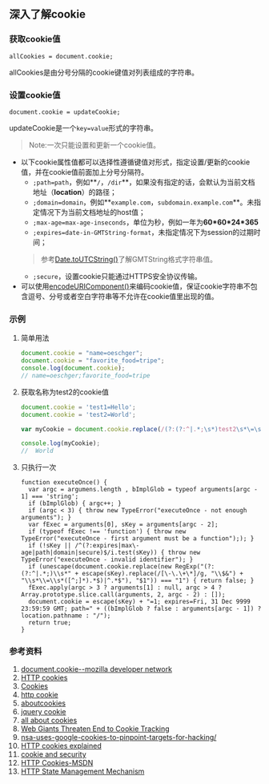 深入了解cookie
---
### 获取cookie值
` allCookies = document.cookie; `

allCookies是由分号分隔的cookie键值对列表组成的字符串。

### 设置cookie值
` document.cookie = updateCookie; `

updateCookie是一个`key=value`形式的字符串。

>   Note:一次只能设置和更新一个cookie值。

*   以下cookie属性值都可以选择性遵循键值对形式，指定设置/更新的cookie值，并在cookie值前面加上分号分隔符。
    *   `;path=path`，例如**`/`，`/dir`**，如果没有指定的话，会默认为当前文档地址（**location**）的路径；
    *   `;domain=domain`，例如**`example.com`，`subdomain.example.com`**。未指定情况下为当前文档地址的host值；
    *   `;max-age=max-age-inseconds`，单位为秒，例如一年为**60\*60\*24\*365**
    *   `;expires=date-in-GMTString-format`，未指定情况下为session的过期时间；
    >   参考[Date.toUTCString()](https://developer.mozilla.org/en-US/docs/JavaScript/Reference/Global_Objects/Date/toUTCString)了解GMTString格式字符串值。
    *   `;secure`，设置cookie只能通过HTTPS安全协议传输。
*   可以使用[encodeURIComponent()](https://developer.mozilla.org/en-US/docs/JavaScript/Reference/Global_Objects/encodeURIComponent)来编码cookie值，保证cookie字符串不包含逗号、分号或者空白字符串等不允许在cookie值里出现的值。

### 示例

1.  简单用法

	```javascript
	document.cookie = "name=oeschger";
	document.cookie = "favorite_food=tripe";
	console.log(document.cookie);
	// name=oeschger;favorite_food=tripe
	```

2.  获取名称为test2的cookie值

	```javascript
	document.cookie = 'test1=Hello';
	document.cookie = 'test2=World';
	
	var myCookie = document.cookie.replace(/(?:(?:^|.*;\s*)test2\s*\=\s*([^;]*).*$)|^.*$/, "$1");
	
	console.log(myCookie);
	//  World
	```

3.  只执行一次

	```
	function executeOnce() {
	  var argc = argumens.length , bImplGlob = typeof arguments[argc - 1] === 'string';
	  if (bImplGlob) { argc++; }
	  if (argc < 3) { throw new TypeError("executeOnce - not enough arguments"); }
	  var fExec = arguments[0], sKey = arguments[argc - 2];
	  if (typeof fExec !== 'function') { throw new TypeError("executeOnce - first argument must be a function");); }
	  if (!sKey || /^(?:expires|max\-age|path|domain|secure)$/i.test(sKey)) { throw new TypeError("executeOnce - invalid identifier"); }
	  if (unescape(document.cookie.replace(new RegExp("(?:(?:^|.*;)\\s*" + escape(sKey).replace(/[\-\.\+\*]/g, "\\$&") + "\\s*\\=\\s*([^;]*).*$)|^.*$"), "$1")) === "1") { return false; }
	  fExec.apply(argc > 3 ? arguments[1] : null, argc > 4 ? Array.prototype.slice.call(arguments, 2, argc - 2) : []);
	  document.cookie = escape(sKey) + "=1; expires=Fri, 31 Dec 9999 23:59:59 GMT; path=" + ((bImplGlob ? false : arguments[argc - 1]) ? location.pathname : "/");
	  return true;
	}
	```

### 参考资料
1.  [document.cookie--mozilla developer network](https://developer.mozilla.org/en-US/docs/Web/API/document.cookie)
2.  [HTTP cookies](https://developer.mozilla.org/en-US/docs/Web_Development/HTTP_cookies)
3.  [Cookies](https://developer.mozilla.org/en-US/Add-ons/Code_snippets/Cookies?redirectlocale=en-US&redirectslug=Code_snippets%2FCookies)
4.	[http cookie](http://en.wikipedia.org/wiki/HTTP_cookie)
5.	[aboutcookies](http://www.aboutcookies.org/)
6.	[jquery cookie](https://github.com/carhartl/jquery-cookie)
7.	[all about cookies](http://www.allaboutcookies.org/cookies/)
8.	[Web Giants Threaten End to Cookie Tracking](http://online.wsj.com/news/articles/SB10001424052702304682504579157780178992984)
9.	[nsa-uses-google-cookies-to-pinpoint-targets-for-hacking/](http://www.washingtonpost.com/blogs/the-switch/wp/2013/12/10/nsa-uses-google-cookies-to-pinpoint-targets-for-hacking/)
10.	[HTTP cookies explained](http://www.nczonline.net/blog/2009/05/05/http-cookies-explained/)
11.	[cookie and security](http://www.nczonline.net/blog/2009/05/12/cookies-and-security/)
12.	[HTTP Cookies-MSDN](http://msdn.microsoft.com/en-us/library/windows/desktop/aa384321.aspx)
13.	[HTTP State Management Mechanism](https://www.ietf.org/rfc/rfc2109.txt)